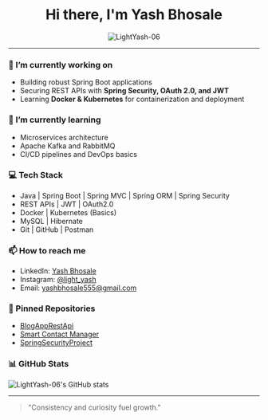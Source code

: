 <h1 align="center">Hi there, I'm Yash Bhosale</h1>
 
<p align="center">
  <img src="https://komarev.com/ghpvc/?username=LightYash-06&label=Profile%20views&color=0e75b6&style=flat" alt="LightYash-06" />
</p>
 
---
 
### 🔭 I’m currently working on
- Building robust Spring Boot applications
- Securing REST APIs with **Spring Security, OAuth 2.0, and JWT**
- Learning **Docker & Kubernetes** for containerization and deployment
 
### 🌱 I’m currently learning
- Microservices architecture
- Apache Kafka and RabbitMQ
- CI/CD pipelines and DevOps basics
 
### 💻 Tech Stack
- Java | Spring Boot | Spring MVC | Spring ORM | Spring Security
- REST APIs | JWT | OAuth2.0
- Docker | Kubernetes (Basics)
- MySQL | Hibernate
- Git | GitHub | Postman
 
### 📫 How to reach me
- LinkedIn: [Yash Bhosale](https://www.linkedin.com/in/yash-bhosale-22ba351ab/)
- Instagram: [@light_yash](https://www.instagram.com/light_yash)
- Email: yashbhosale555@gmail.com
 
### 📌 Pinned Repositories
- [BlogAppRestApi](https://github.com/LightYash-06/BlogAppRestApi)
- [Smart Contact Manager](https://github.com/LightYash-06/Smart-Contact-Manager)
- [SpringSecurityProject](https://github.com/LightYash-06/SpringSecurityProject)
 
### 📊 GitHub Stats
![LightYash-06's GitHub stats](https://github-readme-stats.vercel.app/api?username=LightYash-06&show_icons=true&theme=radical)
 
---
 
> "Consistency and curiosity fuel growth."
 
